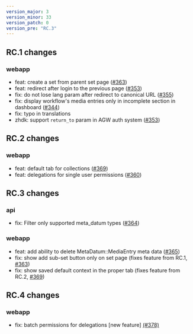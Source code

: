 ```yaml
---
version_major: 3
version_minor: 33
version_patch: 0
version_pre: "RC.3"
---
```


## RC.1 changes

### webapp

- feat: create a set from parent set page ([#363](https://github.com/Madek/Madek/pull/363))
- feat: redirect after login to the previous page ([#353](https://github.com/Madek/Madek/pull/353))
- fix: do not lose lang param after redirect to canonical URL ([#355](https://github.com/Madek/Madek/pull/355))
- fix: display workflow's media entries only in incomplete section in dashboard ([#344](https://github.com/Madek/Madek/pull/344))
- fix: typo in translations
- zhdk: support `return_to` param in AGW auth system ([#353](https://github.com/Madek/Madek/pull/353))


## RC.2 changes

### webapp
- feat: default tab for collections ([#369](https://github.com/Madek/Madek/pull/369))
- feat: delegations for single user permissions ([#360](https://github.com/Madek/Madek/pull/360))

## RC.3 changes

### api

- fix: Filter only supported meta_datum types ([#364](https://github.com/Madek/Madek/issues/364))
### webapp

- feat: add ability to delete MetaDatum::MediaEntry meta data ([#365](https://github.com/Madek/Madek/issues/365))
- fix: show add sub-set button only on set page (fixes feature from RC.1, [#363](https://github.com/Madek/Madek/pull/363))
- fix: show saved default context in the proper tab (fixes feature from RC.2, [#369](https://github.com/Madek/Madek/pull/369))

## RC.4 changes

### webapp

- fix: batch permissions for delegations [new feature] [(#378)](https://github.com/Madek/Madek/pull/378)
